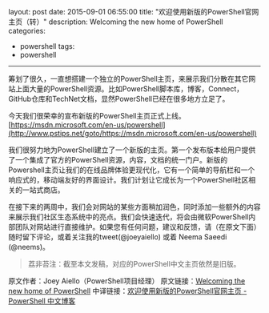 ﻿layout: post
date: 2015-09-01 06:55:00
title: "欢迎使用新版的PowerShell官网主页（转）"
description: Welcoming the new home of PowerShell
categories:
- powershell
tags:
- powershell
---
筹划了很久，一直想搭建一个独立的PowerShell主页，来展示我们分散在其它网站上面大量的PowerShell资源。比如PowerShell脚本库，博客，Connect，GitHub仓库和TechNet文档，显然PowerShell已经在很多地方立足了。

今天我们很荣幸的宣布新版的PowerShell主页正式上线。
[https://msdn.microsoft.com/en-us/powershell](http://www.pstips.net/goto/https://msdn.microsoft.com/en-us/powershell)

我们很努力地为PowerShell建立了一个新版的主页。第一个发布版本给用户提供了一个集成了官方的PowerShell资源，内容，文档的统一门户。新版的Powershell主页让我们的在线品牌体验更现代化，它有一个简单的导航栏和一个响应式的，移动端友好的界面设计。我们计划让它成长为一个PowerShell社区相关的一站式商店。

在接下来的两周中，我们会对网站的某些方面稍加润色，同时添加一些额外的内容来展示我们社区生态系统中的亮点。我们会快速迭代，将会由微软PowerShell内部团队对网站进行直接维护。如果您有任何问题，建议和反馈，请（在原文下面）随时留下评论，或着关注我的tweet(@joeyaiello) 或着 Neema Saeedi (@neems)。

> 荔非苔注：截至本文发稿，对应的PowerShell中文主页依然是旧版。

<!--more-->
原文作者：Joey Aiello（PowerShell项目经理）
原文链接：[Welcoming the new home of PowerShell](http://www.pstips.net/goto/http://blogs.msdn.com/b/powershell/archive/2015/07/20/welcoming-the-new-home-of-powershell.aspx)
中译链接：[欢迎使用新版的PowerShell官网主页 - PowerShell 中文博客](http://www.pstips.net/welcoming-the-new-home-of-powershell.html)
